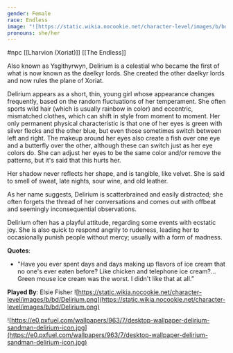 ```yaml
---
gender: Female
race: Endless
image: "![https://static.wikia.nocookie.net/character-level/images/b/bd/Delirium.png](https://static.wikia.nocookie.net/character-level/images/b/bd/Delirium.png)"
pronouns: she/her
---
```

 #npc [[Lharvion (Xoriat)]] [[The Endless]]

Also known as Ysgithyrwyn, Delirium is a celestial who became the first of what is now known as the daelkyr lords. She created the other daelkyr lords and now rules the plane of Xoriat.

Delirium appears as a short, thin, young girl whose appearance changes frequently, based on the random fluctuations of her temperament. She often sports wild hair (which is usually rainbow in color) and eccentric, mismatched clothes, which can shift in style from moment to moment. Her only permanent physical characteristic is that one of her eyes is green with silver flecks and the other blue, but even those sometimes switch between left and right. The makeup around her eyes also create a fish over one eye and a butterfly over the other, although these can switch just as her eye colors do. She can adjust her eyes to be the same color and/or remove the patterns, but it's said that this hurts her.

Her shadow never reflects her shape, and is tangible, like velvet. She is said to smell of sweat, late nights, sour wine, and old leather.

As her name suggests, Delirium is scatterbrained and easily distracted; she often forgets the thread of her conversations and comes out with offbeat and seemingly inconsequential observations.

Delirium often has a playful attitude, regarding some events with ecstatic joy. She is also quick to respond angrily to rudeness, leading her to occasionally punish people without mercy; usually with a form of madness.

**Quotes**:
- "Have you ever spent days and days making up flavors of ice cream that no one's ever eaten before? Like chicken and telephone ice cream?... Green mouse ice cream was the worst. I didn't like that at all.”

**Played By**: Elsie Fisher
![https://static.wikia.nocookie.net/character-level/images/b/bd/Delirium.png](https://static.wikia.nocookie.net/character-level/images/b/bd/Delirium.png)

![https://e0.pxfuel.com/wallpapers/963/7/desktop-wallpaper-delirium-sandman-delirium-icon.jpg](https://e0.pxfuel.com/wallpapers/963/7/desktop-wallpaper-delirium-sandman-delirium-icon.jpg)
